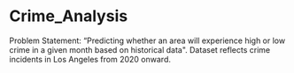 # Crime_Analysis
Problem Statement: “Predicting whether an area will experience high or low crime in a given month based on historical data". Dataset reflects crime incidents in Los Angeles from 2020 onward.
